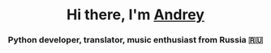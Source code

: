 <h1 align="center">Hi there, I'm <a href="https://t.me/Jaunmia" target="_blank">Andrey</a></h1>
<h3 align="center">Python developer, translator, music enthusiast from Russia 🇷🇺</h3>

<!---
jkormik/jkormik is a ✨ special ✨ repository because its `README.md` (this file) appears on your GitHub profile.
You can click the Preview link to take a look at your changes.
--->
